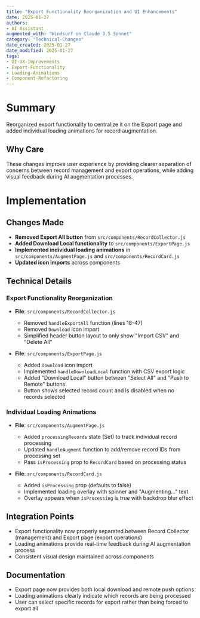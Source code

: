 ```yaml
---
title: "Export Functionality Reorganization and UI Enhancements"
date: 2025-01-27
authors: 
- AI Assistant
augmented_with: "Windsurf on Claude 3.5 Sonnet"
category: "Technical-Changes"
date_created: 2025-01-27
date_modified: 2025-01-27
tags: 
- UI-UX-Improvements
- Export-Functionality
- Loading-Animations
- Component-Refactoring
---
```


# Summary
Reorganized export functionality to centralize it on the Export page and added individual loading animations for record augmentation.

## Why Care
These changes improve user experience by providing clearer separation of concerns between record management and export operations, while adding visual feedback during AI augmentation processes.

# Implementation

## Changes Made
- **Removed Export All button** from `src/components/RecordCollector.js`
- **Added Download Local functionality** to `src/components/ExportPage.js`
- **Implemented individual loading animations** in `src/components/AugmentPage.js` and `src/components/RecordCard.js`
- **Updated icon imports** across components

## Technical Details

### Export Functionality Reorganization
- **File**: `src/components/RecordCollector.js`
  - Removed `handleExportAll` function (lines 18-47)
  - Removed `Download` icon import
  - Simplified header button layout to only show "Import CSV" and "Delete All"

- **File**: `src/components/ExportPage.js`
  - Added `Download` icon import
  - Implemented `handleDownloadLocal` function with CSV export logic
  - Added "Download Local" button between "Select All" and "Push to Remote" buttons
  - Button shows selected record count and is disabled when no records selected

### Individual Loading Animations
- **File**: `src/components/AugmentPage.js`
  - Added `processingRecords` state (Set) to track individual record processing
  - Updated `handleAugment` function to add/remove record IDs from processing set
  - Pass `isProcessing` prop to `RecordCard` based on processing status

- **File**: `src/components/RecordCard.js`
  - Added `isProcessing` prop (defaults to false)
  - Implemented loading overlay with spinner and "Augmenting..." text
  - Overlay appears when `isProcessing` is true with backdrop blur effect

## Integration Points
- Export functionality now properly separated between Record Collector (management) and Export page (export operations)
- Loading animations provide real-time feedback during AI augmentation process
- Consistent visual design maintained across components

## Documentation
- Export page now provides both local download and remote push options
- Loading animations clearly indicate which records are being processed
- User can select specific records for export rather than being forced to export all 